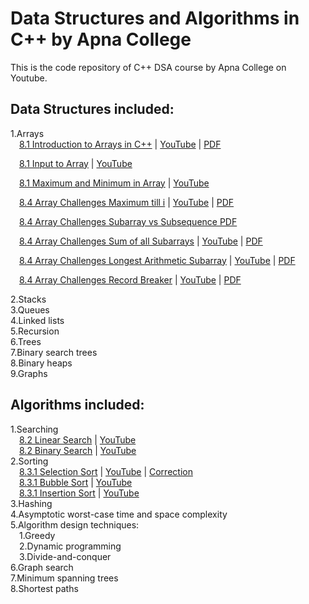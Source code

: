 # Data Structures and Algorithms in C++ by Apna College #

This is the code repository of C++ DSA course by Apna College on Youtube.

## Data Structures included: ##

<p>
1.Arrays <br>
&ensp;&ensp;<a href="/8_1_introduction_to_arrays.cpp" target="_blank">8.1 Introduction to Arrays in C++</a> | <a href="https://youtu.be/PyTK_g1l8V8" target="_blank">YouTube</a> | <a href="https://nbviewer.org/github/purushottamnawale/apnacollege/blob/main/8_1_introduction_to_arrays_in_cpp.pdf" target="_blank">PDF</a><br>

&ensp;&ensp;<a href="/8_1_input_to_array.cpp" target="_blank">8.1 Input to Array</a> | <a href="https://youtu.be/PyTK_g1l8V8?t=355" target="_blank">YouTube</a><br>

&ensp;&ensp;<a href="/8_1_max_min_in_array.cpp" target="_blank">8.1 Maximum and Minimum in Array</a> | <a href="https://youtu.be/PyTK_g1l8V8?t=468" target="_blank">YouTube</a><br>

&ensp;&ensp;<a href="/8_4_array_challenges_max_till_i.cpp" target="_blank">8.4 Array Challenges Maximum till i</a> | <a href="https://youtu.be/eJcBH0xvG98" target="_blank">YouTube</a> | <a href="https://nbviewer.org/github/purushottamnawale/apnacollege/blob/main/8_4_array_challenges_max_till_i.pdf" target="_blank">PDF</a><br>

&ensp;&ensp;<a href="https://nbviewer.org/github/purushottamnawale/apnacollege/blob/main/8_4_array_challenges_subarray_vs_subsequence.pdf" target="_blank">8.4 Array Challenges Subarray vs Subsequence PDF</a><br>

&ensp;&ensp;<a href="/8_4_array_challenges_sum_of_all_subarrays.cpp" target="_blank">8.4 Array Challenges Sum of all Subarrays</a> | <a href="https://youtu.be/eJcBH0xvG98?t=483" target="_blank">YouTube</a> | <a href="https://nbviewer.org/github/purushottamnawale/apnacollege/blob/main/8_4_array_challenges_sum_of_all_subarrays.pdf" target="_blank">PDF</a><br>

&ensp;&ensp;<a href="/8_4_array_challenges_longest_arithmetic_subarray.cpp" target="_blank">8.4 Array Challenges Longest Arithmetic Subarray</a> | <a href="https://youtu.be/eJcBH0xvG98?t=844" target="_blank">YouTube</a> | <a href="https://nbviewer.org/github/purushottamnawale/apnacollege/blob/main/8_4_array_challenges_subarray_vs_subsequence.pdf" target="_blank">PDF</a><br>

&ensp;&ensp;<a href="/8_4_array_challenges_record_breaker.cpp" target="_blank">8.4 Array Challenges Record Breaker</a> | <a href="https://youtu.be/eJcBH0xvG98?t=1531" target="_blank">YouTube</a> | <a href="https://nbviewer.org/github/purushottamnawale/apnacollege/blob/main/8_4_array_challenges_record_breaker.pdf" target="_blank">PDF</a><br>

2.Stacks <br>
3.Queues<br>
4.Linked lists <br>
5.Recursion <br>
6.Trees <br>
7.Binary search trees <br>
8.Binary heaps <br>
9.Graphs <br>
</p>


## Algorithms included: ##
<p>
1.Searching <br>
&ensp;&ensp;<a href="/8_2_linear_search.cpp" target="_blank">8.2 Linear Search</a> | <a href="https://youtu.be/13ocRMSJy5M" target="_blank">YouTube</a><br>
&ensp;&ensp;<a href="/8_2_binary_search.cpp" target="_blank">8.2 Binary Search</a> | <a href="https://youtu.be/13ocRMSJy5M?t=299" target="_blank">YouTube</a><br>
2.Sorting <br>
&ensp;&ensp;<a href="/8_3_1_selection_sort.cpp" target="_blank">8.3.1 Selection Sort</a> | <a href="https://youtu.be/dQa4A2Z0_Ro" target="_blank">YouTube</a> | <a href="/8_3_1_selection_sort_correction.cpp" target="_blank">Correction</a><br>
&ensp;&ensp;<a href="/8_3_2_bubble_sort.cpp" target="_blank">8.3.1 Bubble Sort</a> | <a href="https://youtu.be/xcPFUCh0jT0" target="_blank">YouTube</a><br>
&ensp;&ensp;<a href="/8_3_3_insertion_sort.cpp" target="_blank">8.3.1 Insertion Sort</a> | <a href="https://youtu.be/3GC83dh4cf0" target="_blank">YouTube</a><br>
3.Hashing <br>
4.Asymptotic worst-case time and space complexity <br>
5.Algorithm design techniques: <br>
&ensp;&ensp;1.Greedy<br>
&ensp;&ensp;2.Dynamic programming<br>
&ensp;&ensp;3.Divide-and-conquer<br>
6.Graph search <br>
7.Minimum spanning trees <br>
8.Shortest paths
</p>
